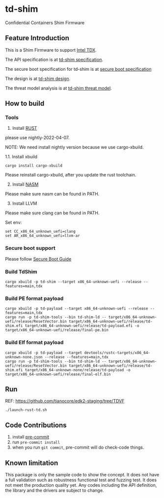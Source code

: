 # td-shim
Confidential Containers Shim Firmware

## Feature Introduction

This is a Shim Firmware to support [Intel TDX](https://software.intel.com/content/www/us/en/develop/articles/intel-trust-domain-extensions.html).

The API specification is at [td-shim specification](doc/tdshim_spec.md).

The secure boot specification for td-shim is at [secure boot specification](doc/secure_boot.md)

The design is at [td-shim design](doc/design.md).

The threat model analysis is at [td-shim threat model](doc/threat_model.md).

## How to build

### Tools

1. Install [RUST](https://www.rust-lang.org/)

please use nightly-2022-04-07.

NOTE: We need install nightly version because we use cargo-xbuild.

1.1. Install xbuild

```
cargo install cargo-xbuild
```

Please reinstall cargo-xbuild, after you update the rust toolchain.

2. Install [NASM](https://www.nasm.us/)

Please make sure nasm can be found in PATH.

3. Install LLVM

Please make sure clang can be found in PATH.

Set env:

```
set CC_x86_64_unknown_uefi=clang
set AR_x86_64_unknown_uefi=llvm-ar
```

### Secure boot support

Please follow [Secure Boot Guide](doc/secure_boot_guide.md)


### Build TdShim
```
cargo xbuild -p td-shim --target x86_64-unknown-uefi --release --features=main,tdx
```

### Build PE format payload
```
cargo xbuild -p td-payload --target x86_64-unknown-uefi --release --features=main,tdx
cargo run -p td-shim-tools --bin td-shim-ld -- target/x86_64-unknown-uefi/release/ResetVector.bin target/x86_64-unknown-uefi/release/td-shim.efi target/x86_64-unknown-uefi/release/td-payload.efi -o target/x86_64-unknown-uefi/release/final-pe.bin
```

### Build Elf format payload
```
cargo xbuild -p td-payload --target devtools/rustc-targets/x86_64-unknown-none.json --release --features=main,tdx
cargo run -p td-shim-tools --bin td-shim-ld -- target/x86_64-unknown-uefi/release/ResetVector.bin target/x86_64-unknown-uefi/release/td-shim.efi target/x86_64-unknown-none/release/td-payload -o target/x86_64-unknown-uefi/release/final-elf.bin
```

## Run
REF: https://github.com/tianocore/edk2-staging/tree/TDVF

```
./launch-rust-td.sh
```

## Code Contributions

1.  install [pre-commit](https://pre-commit.com/#install)
2.  run ```pre-commit install```
3.  when you run ```git commit```, pre-commit will do check-code things.

## Known limitation
This package is only the sample code to show the concept. It does not have a full validation such as robustness functional test and fuzzing test. It does not meet the production quality yet. Any codes including the API definition, the library and the drivers are subject to change.
